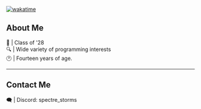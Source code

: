 [![wakatime](https://wakatime.com/badge/user/ae23bc9f-93e2-414f-aedd-ec2867613d4a.svg)](https://wakatime.com/@ae23bc9f-93e2-414f-aedd-ec2867613d4a)
<h2>About Me</h2>
🏫 | Class of '28            <br>   
🔍 | Wide variety of programming interests <br>
🕐 | Fourteen years of age. <br> 
<hr>
<h2>Contact Me</h2>
🗨️ | Discord: spectre_storms <br>





